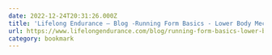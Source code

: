 ```yaml
---
date: 2022-12-24T20:31:26.000Z
title: 'Lifelong Endurance — Blog -Running Form Basics - Lower Body Mechanics II'
url: https://www.lifelongendurance.com/blog/running-form-basics-lower-body-mechanics-ii
category: bookmark
---
```

